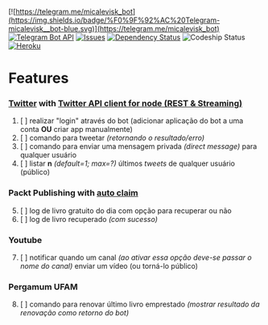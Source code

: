 [![https://telegram.me/micalevisk_bot](https://img.shields.io/badge/%F0%9F%92%AC%20Telegram-micalevisk__bot-blue.svg)](https://telegram.me/micalevisk_bot)
[![Telegram Bot API](https://img.shields.io/badge/%F0%9F%92%AC%20Telegram-Bot%20API%20v2.3.1-blue.svg)](https://core.telegram.org/bots/api#recent-changes)
[![Issues](https://img.shields.io/github/issues/micalevisk/Micalevisk-TelegramBot.svg?style=flat)](https://github.com/micalevisk/Micalevisk-TelegramBot/issues)
[![Dependency Status](https://dependencyci.com/github/micalevisk/Micalevisk-TelegramBot/badge)](https://dependencyci.com/github/micalevisk/Micalevisk-TelegramBot)
![Codeship Status](https://app.codeship.com/projects/b84bc960-cfa0-0134-60b2-6eb4e8c3819f/status?branch=master)
[![Heroku](http://heroku-badge.herokuapp.com/?app=micaleviskbot)](http://micaleviskbot.herokuapp.com/)

# Features

### [Twitter](https://dev.twitter.com/docs) with [Twitter API client for node (REST & Streaming)](https://www.npmjs.com/package/twit)
1. [ ] realizar "login" através do bot (adicionar aplicação do bot a uma conta **OU** criar app manualmente)
2. [ ] comando para tweetar _(retornando o resultado/erro)_
3. [ ] comando para enviar uma mensagem privada _(direct message)_ para qualquer usuário
4. [ ] listar **n** _(default=1; max=?)_ últimos _tweets_ de qualquer usuário (público)

### Packt Publishing with [auto claim](https://gist.github.com/micalevisk/1ec5363b165198d68959fe8599a1ac27#file-server-js)
5. [ ] log de livro gratuito do dia com opção para recuperar ou não
6. [ ] log de livro recuperado _(com sucesso)_

### Youtube
7. [ ] notificar quando um canal _(ao ativar essa opção deve-se passar o nome do canal)_ enviar um vídeo (ou torná-lo público)

### Pergamum UFAM
8. [ ] comando para renovar último livro emprestado _(mostrar resultado da renovação como retorno do bot)_

